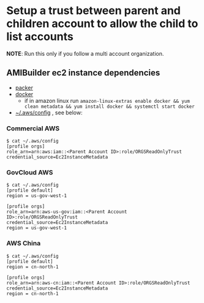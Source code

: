 # Setup a trust between parent and children account to allow the child to list accounts

**NOTE**: Run this only if you follow a multi account organization.

## AMIBuilder ec2 instance dependencies

<!-- markdownlint-disable MD013 -->

- [packer](https://packer.io/downloads.html)
- [docker](https://docs.docker.com/install/)
  - if in amazon linux run
    `amazon-linux-extras enable docker && yum clean metadata && yum install docker && systemctl start docker`
- [~/.aws/config](https://docs.aws.amazon.com/cli/latest/userguide/cli-configure-files.html)
  , see below:

<!-- markdownlint-enable MD013 -->

### Commercial AWS

```shell
$ cat ~/.aws/config
[profile orgs]
role_arn=arn:aws:iam::<Parent Account ID>:role/ORGSReadOnlyTrust
credential_source=Ec2InstanceMetadata
```

### GovCloud AWS

```shell
$ cat ~/.aws/config
[profile default]
region = us-gov-west-1

[profile orgs]
role_arn=arn:aws-us-gov:iam::<Parent Account ID>:role/ORGSReadOnlyTrust
credential_source=Ec2InstanceMetadata
region = us-gov-west-1
```

### AWS China

```shell
$ cat ~/.aws/config
[profile default]
region = cn-north-1

[profile orgs]
role_arn=arn:aws-cn:iam::<Parent Account ID>:role/ORGSReadOnlyTrust
credential_source=Ec2InstanceMetadata
region = cn-north-1
```
